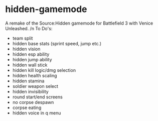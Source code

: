 # hidden-gamemode
A remake of the Source:Hidden gamemode for Battlefield 3 with Venice Unleashed. /n
To Do's:
- team split
- hidden base stats (sprint speed, jump etc.)
- hidden vision
- hidden esp ability
- hidden jump ability
- hidden wall stick
- hidden kill logic/dmg selection
- hidden health scaling
- hidden stamina
- soldier weapon select
- hidden invisibility
- round start/end screens
- no corpse despawn
- corpse eating
- hidden voice in q menu
